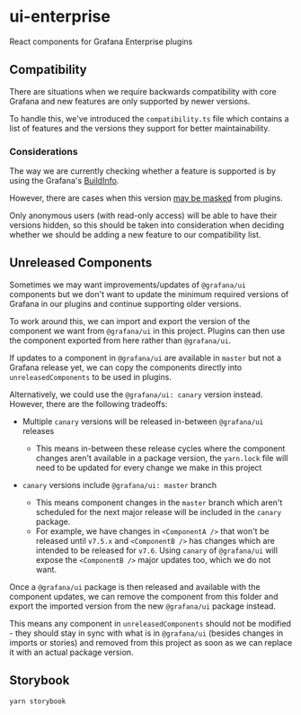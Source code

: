 # ui-enterprise

React components for Grafana Enterprise plugins

## Compatibility

There are situations when we require backwards compatibility with core Grafana and new features are only supported by newer versions.

To handle this, we've introduced the `compatibility.ts` file which contains a list of features and the versions they support for better maintainability.

### Considerations

The way we are currently checking whether a feature is supported is by using the Grafana's [BuildInfo](https://grafana.com/docs/grafana/latest/packages_api/data/buildinfo/#version-property).

However, there are cases when this version [may be masked](https://grafana.com/docs/grafana/latest/packages_api/data/buildinfo/#hideversion-property) from plugins.

Only anonymous users (with read-only access) will be able to have their versions hidden, so this should be taken into consideration when deciding whether we should be adding a new feature to our compatibility list.

## Unreleased Components

Sometimes we may want improvements/updates of `@grafana/ui` components but we don't want to update the minimum required versions of Grafana in our plugins and continue supporting older versions.

To work around this, we can import and export the version of the component we want from `@grafana/ui` in this project. Plugins can then use the component exported from here rather than `@grafana/ui`.

If updates to a component in `@grafana/ui` are available in `master` but not a Grafana release yet, we can copy the components directly into `unreleasedComponents` to be used in plugins.

Alternatively, we could use the `@grafana/ui: canary` version instead. However, there are the following tradeoffs:

- Multiple `canary` versions will be released in-between `@grafana/ui` releases

  - This means in-between these release cycles where the component changes aren't available in a package version, the `yarn.lock` file will need to be updated for every change we make in this project

- `canary` versions include `@grafana/ui: master` branch
  - This means component changes in the `master` branch which aren't scheduled for the next major release will be included in the `canary` package.
  - For example, we have changes in `<ComponentA />` that won't be released until `v7.5.x` and `<ComponentB />` has changes which are intended to be released for `v7.6`. Using `canary` of `@grafana/ui` will expose the `<ComponentB />` major updates too, which we do not want.

Once a `@grafana/ui` package is then released and available with the component updates, we can remove the component from this folder and export the imported version from the new `@grafana/ui` package instead.

This means any component in `unreleasedComponents` should not be modified - they should stay in sync with what is in `@grafana/ui` (besides changes in imports or stories) and removed from this project as soon as we can replace it with an actual package version.

## Storybook

```
yarn storybook
```
